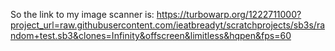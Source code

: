 So the link to my image scanner is: https://turbowarp.org/1222711000?project_url=raw.githubusercontent.com/ieatbreadyt/scratchprojects/sb3s/random+test.sb3&clones=Infinity&offscreen&limitless&hqpen&fps=60
